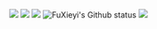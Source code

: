 <div style="text-align: center; margin: 20px auto; max-width: 100%;">
  <div style="display: inline-block; margin: 20px 0;">
    <img src="https://github-profile-summary-cards.vercel.app/api/cards/profile-details?username=FuXieyi&theme=transparent" />
  </div>
  
  <div style="display: inline-block; margin: 20px 0;">
    <img src="https://github-readme-streak-stats.herokuapp.com/?user=FuXieyi&theme=transparent&border=f2ecf3&stroke=868686&ring=c480d4&fire=c480d4&currStreakNum=868686&sideNums=868686&currStreakLabel=868686&sideLabels=868686&dates=868686" />
  </div>
  
  <div style="display: inline-block; margin: 20px 0;">
    <img src="https://github-readme-stats.vercel.app/api/top-langs?username=FuXieyi&layout=compact" />
  </div>
  
  <div style="display: inline-block; margin: 20px 0;">
    <img src="https://github-readme-stats.vercel.app/api?username=FuXieyi&amp;theme=transparent&amp;border_color=f2ecf3&amp;text_color=868686&amp;icon_color=c480d4&amp;card_width=320&amp;show_icons=true&amp;disable_animations=true&amp;hide_rank=true&amp;hide_title=true&amp;hide=stars,commits&amp;show=prs_merged" alt="FuXieyi's Github status" />
  </div>
  
  <div style="display: inline-block; margin: 20px 0;">
    <img src="https://github-profile-trophy.vercel.app/?username=FuXieyi&theme=flat&no-frame=true&row=1" />
  </div>
</div>
